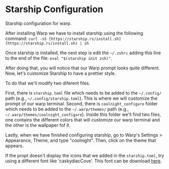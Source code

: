 # Starship Configuration
Starship configuration for warp.

After installing Warp we have to install starship using the following command:
``` curl -sS [https://starship.rs/install.sh](https://starship.rs/install.sh) | sh ```

Once starship is installed, the next step is edit the ``` ~/.zshrc ``` adding this line to the end of the file:
``` eval "$(starship init zsh)" ```.

After doing that, you will notice that our Warp prompt looks quite different. Now, let's customize Starship to have a prettier style.

To do that we'll modify two diferent files.

First, there is ```starship.toml``` file which needs to be added to the ```~/.config/``` path (e.g., ```~/.config/starship.toml```). This is where we will customize the prompt of our warp terminal.
Second, there is ```coolnight_configure``` folder which needs to be added to the ```~/.warp/themes/``` path (e.g., ```~/.warp/themes/coolnight_configure```). Inside this folder we'll find two files, one contains the different colors that will customize our
warp terminal and the other is the wallpaper fof it. 


Lastly, when we have finished configuring starship, go to Warp's Settings > Appearance, Theme, and type "coolnight". Then, click on the theme that appears.

If the propt doesn't display the icons that we added in the ```starship.toml```, try using  a different font like 'caskydiacCove'. This font can be download [here](https://www.nerdfonts.com/font-downloads).
